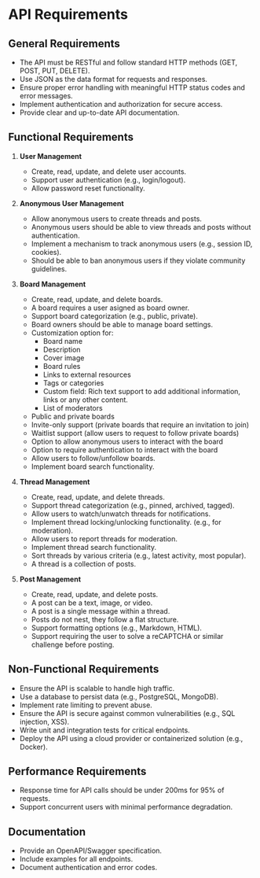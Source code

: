 # API Requirements

## General Requirements

- The API must be RESTful and follow standard HTTP methods (GET, POST, PUT, DELETE).
- Use JSON as the data format for requests and responses.
- Ensure proper error handling with meaningful HTTP status codes and error messages.
- Implement authentication and authorization for secure access.
- Provide clear and up-to-date API documentation.

## Functional Requirements

1. **User Management**

   - Create, read, update, and delete user accounts.
   - Support user authentication (e.g., login/logout).
   - Allow password reset functionality.

2. **Anonymous User Management**

   - Allow anonymous users to create threads and posts.
   - Anonymous users should be able to view threads and posts without authentication.
   - Implement a mechanism to track anonymous users (e.g., session ID, cookies).
   - Should be able to ban anonymous users if they violate community guidelines.

3. **Board Management**

   - Create, read, update, and delete boards.
   - A board requires a user asigned as board owner.
   - Support board categorization (e.g., public, private).
   - Board owners should be able to manage board settings.
   - Customization option for:
     - Board name
     - Description
     - Cover image
     - Board rules
     - Links to external resources
     - Tags or categories
     - Custom field: Rich text support to add additional information, links or any other content.
     - List of moderators
   - Public and private boards
   - Invite-only support (private boards that require an invitation to join)
   - Waitlist support (allow users to request to follow private boards)
   - Option to allow anonymous users to interact with the board
   - Option to require authentication to interact with the board
   - Allow users to follow/unfollow boards.
   - Implement board search functionality.

4. **Thread Management**

   - Create, read, update, and delete threads.
   - Support thread categorization (e.g., pinned, archived, tagged).
   - Allow users to watch/unwatch threads for notifications.
   - Implement thread locking/unlocking functionality. (e.g., for moderation).
   - Allow users to report threads for moderation.
   - Implement thread search functionality.
   - Sort threads by various criteria (e.g., latest activity, most popular).
   - A thread is a collection of posts.

5. **Post Management**

   - Create, read, update, and delete posts.
   - A post can be a text, image, or video.
   - A post is a single message within a thread.
   - Posts do not nest, they follow a flat structure.
   - Support formatting options (e.g., Markdown, HTML).
   - Support requiring the user to solve a reCAPTCHA or similar challenge before posting.

## Non-Functional Requirements

- Ensure the API is scalable to handle high traffic.
- Use a database to persist data (e.g., PostgreSQL, MongoDB).
- Implement rate limiting to prevent abuse.
- Ensure the API is secure against common vulnerabilities (e.g., SQL injection, XSS).
- Write unit and integration tests for critical endpoints.
- Deploy the API using a cloud provider or containerized solution (e.g., Docker).

## Performance Requirements

- Response time for API calls should be under 200ms for 95% of requests.
- Support concurrent users with minimal performance degradation.

## Documentation

- Provide an OpenAPI/Swagger specification.
- Include examples for all endpoints.
- Document authentication and error codes.

